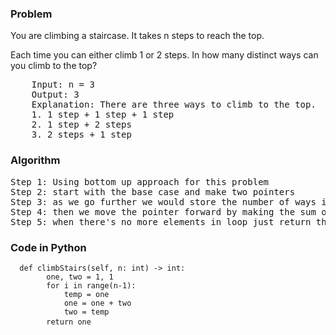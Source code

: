 <h3> Problem </h3>
You are climbing a staircase. It takes n steps to reach the top.

Each time you can either climb 1 or 2 steps. In how many distinct ways can you climb to the top?

<pre>
    Input: n = 3
    Output: 3
    Explanation: There are three ways to climb to the top.
    1. 1 step + 1 step + 1 step
    2. 1 step + 2 steps
    3. 2 steps + 1 step
</pre>

<h3> Algorithm </h3>
<pre>
Step 1: Using bottom up approach for this problem
Step 2: start with the base case and make two pointers
Step 3: as we go further we would store the number of ways in two pointers...that is if we jumped one stairs it will be stored in "one" variable and two stairs will be stored in "two" variable.
Step 4: then we move the pointer forward by making the sum of both "one" and "two" equal to "one" and the old "one" variable equal to "two".
Step 5: when there's no more elements in loop just return the sum of last two pointers
</pre>

<h3> Code in Python </h3>

<pre><code>  def climbStairs(self, n: int) -> int:
        one, two = 1, 1
        for i in range(n-1):
            temp = one
            one = one + two
            two = temp
        return one </code> </pre>

